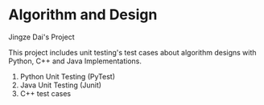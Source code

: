 # Algorithm and Design
Jingze Dai's Project

This project includes unit testing's test cases about algorithm designs with Python, C++ and Java Implementations.
1. Python Unit Testing (PyTest)
2. Java Unit Testing (Junit)
3. C++ test cases
